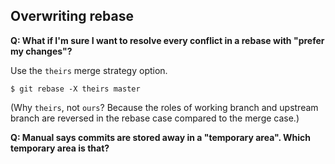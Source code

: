 ## Overwriting rebase

**Q: What if I'm sure I want to resolve every conflict in a rebase with "prefer
my changes"?**

Use the `theirs` merge strategy option.

    $ git rebase -X theirs master

(Why `theirs`, not `ours`? Because the roles of working branch and upstream
branch are reversed in the rebase case compared to the merge case.)

**Q: Manual says commits are stored away in a "temporary area". Which temporary
area is that?**
